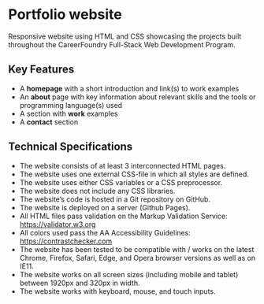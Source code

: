 
# Portfolio website

Responsive website using HTML and CSS showcasing the projects built throughout the CareerFoundry Full-Stack Web Development Program.

## Key Features
* A **homepage** with a short introduction and link(s) to work examples
* An **about** page with key information about relevant skills and the tools or programming language(s) used
* A section with **work** examples
* A **contact** section

## Technical Specifications
* The website consists of at least 3 interconnected HTML pages.
* The website uses one external CSS-file in which all styles are defined.
* The website uses either CSS variables or a CSS preprocessor.
* The website does not include any CSS libraries.
* The website’s code is hosted in a Git repository on GitHub.
* The website is deployed on a server (Github Pages).
* All HTML files pass validation on the Markup Validation Service: https://validator.w3.org
* All colors used pass the AA Accessibility Guidelines: https://contrastchecker.com
* The website has been tested to be compatible with / works on the latest Chrome, Firefox, Safari, Edge, and Opera browser versions as well as on IE11.
* The website works on all screen sizes (including mobile and tablet) between 1920px and 320px in width.
* The website works with keyboard, mouse, and touch inputs.